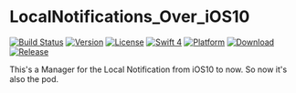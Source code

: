 # LocalNotifications_Over_iOS10

[![Build Status](https://travis-ci.org/pjcau/LocalNotifications_Over_iOS10.svg?branch=master)](https://travis-ci.org/pjcau/LocalNotifications_Over_iOS10)
[![Version](https://img.shields.io/cocoapods/v/LocalNotifications_Over_iOS10.svg?style=flat)](http://cocoadocs.org/docsets/LocalNotifications_Over_iOS10)
[![License](https://img.shields.io/cocoapods/l/LocalNotifications_Over_iOS10.svg?style=flat)](http://cocoadocs.org/docsets/LocalNotifications_Over_iOS10) 
[![Swift 4](https://img.shields.io/badge/Swift-4-orange.svg?style=flat)](https://swift.org)
[![Platform](https://img.shields.io/cocoapods/p/LocalNotifications_Over_iOS10.svg?style=flat)](http://cocoadocs.org/docsets/LocalNotifications_Over_iOS10)
[![Download](https://img.shields.io/cocoapods/dt/LocalNotifications_Over_iOS10.svg?style=flat)](http://cocoadocs.org/docsets/LocalNotifications_Over_iOS10)
[![Release](https://img.shields.io/github/release/pjcau/LocalNotifications_Over_iOS10.svg?style=flat)](http://cocoadocs.org/docsets/LocalNotifications_Over_iOS10)

This's a Manager for the Local Notification from iOS10 to now. So now it's also the pod.

